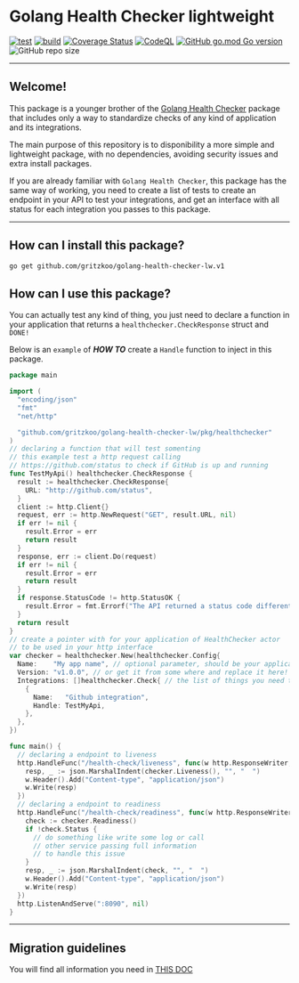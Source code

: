 # Golang Health Checker lightweight

[![test](https://github.com/gritzkoo/golang-health-checker-lw/actions/workflows/test.yaml/badge.svg)](https://github.com/gritzkoo/golang-health-checker-lw/actions/workflows/test.yaml)
[![build](https://github.com/gritzkoo/golang-health-checker-lw/actions/workflows/block.yaml/badge.svg)](https://github.com/gritzkoo/golang-health-checker-lw/actions/workflows/block.yaml)
[![Coverage Status](https://coveralls.io/repos/github/gritzkoo/golang-health-checker-lw/badge.svg?branch=main)](https://coveralls.io/github/gritzkoo/golang-health-checker-lw?branch=main)
[![CodeQL](https://github.com/gritzkoo/golang-health-checker-lw/actions/workflows/codeql-analysis.yml/badge.svg?branch=main)](https://github.com/gritzkoo/golang-health-checker-lw/actions/workflows/codeql-analysis.yml)
[![GitHub go.mod Go version](https://img.shields.io/github/go-mod/go-version/gritzkoo/golang-health-checker-lw)](https://img.shields.io/github/go-mod/go-version/gritzkoo/golang-health-checker-lw)
![GitHub repo size](https://img.shields.io/github/repo-size/gritzkoo/golang-health-checker-lw)

___

## Welcome!

This package is a younger brother of the [Golang Health Checker](https://github.com/gritzkoo/golang-health-checker) package that includes only a way to standardize checks of any kind of application and its integrations.

The main purpose of this repository is to disponibility a more simple and lightweight package, with no dependencies, avoiding security issues and extra install packages.

If you are already familiar with `Golang Health Checker`, this package has the same way of working, you need to create a list of tests to create an endpoint in your API to test your integrations, and get an interface with all status for each integration you passes to this package.

___

## How can I install this package?

```sh
go get github.com/gritzkoo/golang-health-checker-lw.v1
```

## How can I use this package?

You can actually test any kind of thing, you just need to declare a function in your application that returns a `healthchecker.CheckResponse` struct and `DONE!`

Below is an `example` of **_HOW TO_** create a `Handle` function to inject in this package.

```go
package main

import (
  "encoding/json"
  "fmt"
  "net/http"

  "github.com/gritzkoo/golang-health-checker-lw/pkg/healthchecker"
)
// declaring a function that will test somenting
// this example test a http request calling
// https://github.com/status to check if GitHub is up and running
func TestMyApi() healthchecker.CheckResponse {
  result := healthchecker.CheckResponse{
    URL: "http://github.com/status",
  }
  client := http.Client{}
  request, err := http.NewRequest("GET", result.URL, nil)
  if err != nil {
    result.Error = err
    return result
  }
  response, err := client.Do(request)
  if err != nil {
    result.Error = err
    return result
  }
  if response.StatusCode != http.StatusOK {
    result.Error = fmt.Errorf("The API returned a status code different of 200! code: %d", response.StatusCode)
  }
  return result
}
// create a pointer with for your application of HealthChecker actor
// to be used in your http interface
var checker = healthchecker.New(healthchecker.Config{
  Name:    "My app name", // optional parameter, should be your application name
  Version: "v1.0.0", // or get it from some where and replace it here!
  Integrations: []healthchecker.Check{ // the list of things you need to check
    {
      Name:   "Github integration",
      Handle: TestMyApi,
    },
  },
})

func main() {
  // declaring a endpoint to liveness
  http.HandleFunc("/health-check/liveness", func(w http.ResponseWriter, r *http.Request) {
    resp, _ := json.MarshalIndent(checker.Liveness(), "", "  ")
    w.Header().Add("Content-type", "application/json")
    w.Write(resp)
  })
  // declaring a endpoint to readiness
  http.HandleFunc("/health-check/readiness", func(w http.ResponseWriter, r *http.Request) {
    check := checker.Readiness()
    if !check.Status {
      // do something like write some log or call
      // other service passing full information
      // to handle this issue
    }
    resp, _ := json.MarshalIndent(check, "", "  ")
    w.Header().Add("Content-type", "application/json")
    w.Write(resp)
  })
  http.ListenAndServe(":8090", nil)
}
```
___

## Migration guidelines

You will find all information you need in [THIS DOC](./docs/migration-guidlines.md)
